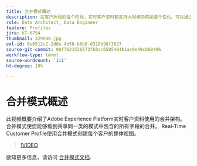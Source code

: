 ```yaml
---
title: 合并模式概述
description: 在客户历程的每个阶段，实时客户资料都支持大规模的跨渠道个性化。可以通过启用架构和相应的数据集，为Real-time Customer Profile启用批量数据或流式传输数据。
role: Data Architect, Data Engineer
feature: Profiles
jira: KT-6754
thumbnail: 329940.jpg
exl-id: 6e6512c2-2d8e-4b56-b8b8-d318b98f3627
source-git-commit: 90f7621536573f60ac6585404b1ac0e49cb08496
workflow-type: tm+mt
source-wordcount: '111'
ht-degree: 19%

---
```


# 合并模式概述

此视频概要介绍了Adobe Experience Platform实时客户资料使用的合并架构。 合并模式使您能够看到共享同一类的模式中包含的所有字段的合并。 Real-Time Customer Profile使用合并模式创建每个客户的整体视图。

>[!VIDEO](https://video.tv.adobe.com/v/329940?quality=12&learn=on)

欲知更多信息，请访问 [合并模式文档](https://experienceleague.adobe.com/docs/experience-platform/profile/union-schemas/union-schema.html).

